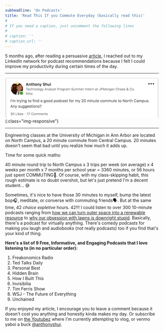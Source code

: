 ```yaml
---
subheadline: 'On Podcasts'
title: 'Read This If you Commute Everyday (basically read this)'
#
# If you need a caption, just uncomment the following lines
#
# caption: ''
# caption_url: ''
---
```



5 months ago, after reading a persuasive <a href="https://www.theodysseyonline.com/5-reasons-listen-podcasts" target="_blank">article</a>, I reached out to my LinkedIn network for podcast recommendations because I felt I could improve my productivity during certain times of the day. 

<hr>

![Reaching Out](../images/Podcasts/LinkedIn.JPG){:class="img-responsive"}

<hr>

<!--more-->


Engineering classes at the University of Michigan in Ann Arbor are located on North Campus, a 20 minute commute from Central Campus. 20 minutes doesn't seem that bad until you realize how much it adds up.

Time for some quick maths:

40 minute round trip to North Campus x 3 trips per week (on average) x 4 weeks per month x 7 months per school year = 3360 minutes, or 56 hours just spent COMMUTING🚎. Of course, with my class-skipping habit, this rough estimate is no doubt overshot, but let's just pretend I'm a decent student... 😅

Sometimes, it's nice to have those 30 minutes to myself, bump the latest bop🎧, meditate, or converse with commuting friends🗣. But at the same time, 42 *choice expletive* hours. 42!!! I could listen to over 300 10-minute podcasts ranging from <a href="https://player.fm/series/tedtalks-audio/how-we-can-turn-the-cold-of-outer-space-into-a-renewable-resource-aaswath-raman" target="_blank">how we can turn outer space into a renewable resource</a> to <a href="http://freakonomics.com/podcast/how-stupid-obsession-lawns/" target="_blank">why our obsession with lawns is downright stupid</a>. Basically, there's a podcast for virtually anything. There's comedy podcasts for making you laugh and audiobooks (not really podcasts) too if you find that's your kind of thing.

**Here's a list of 9 Free, Informative, and Engaging Podcasts that I love listening to (in no particular order):**


1. Freakonomics Radio
2. Ted Talks Daily
3. Personal Best
4. Hidden Brain
5. How I Built This
6. Invisibilia
7. Tim Ferris Show
8. WSJ - The Future of Everything
9. Unchained


If you enjoyed my article, I encourage you to leave a comment because it doesn't cost you anything and honestly kinda makes my day. Or subscribe to me on <a href="https://www.youtube.com/channel/UCAamxct2vaBWANwmucg01NA?sub_confirmation=1" target="_blank">the Youtubez</a> where I'm currently attempting to vlog, or venmo yaboi a buck <a href="https://venmo.com/anthonyshui" target="_blank">@anthonyshui</a>.


